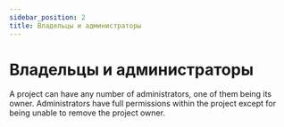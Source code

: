 ```yaml
---
sidebar_position: 2
title: Владельцы и администраторы
---
```


# Владельцы и администраторы

A project can have any number of administrators, one of them being its owner. Administrators have full permissions within the project except for being unable to remove the project owner.
